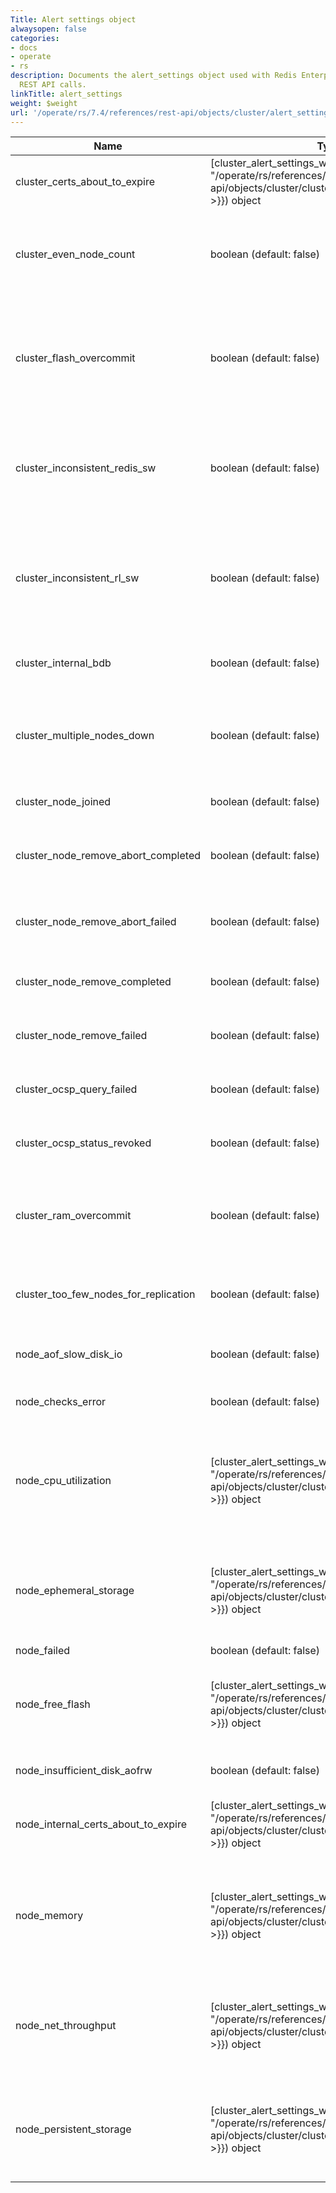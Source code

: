 ```yaml
---
Title: Alert settings object
alwaysopen: false
categories:
- docs
- operate
- rs
description: Documents the alert_settings object used with Redis Enterprise Software
  REST API calls.
linkTitle: alert_settings
weight: $weight
url: '/operate/rs/7.4/references/rest-api/objects/cluster/alert_settings/'
---
```


| Name | Type/Value | Description |
|------|------------|-------------|
| cluster_certs_about_to_expire | [cluster_alert_settings_with_threshold]({{< relref "/operate/rs/references/rest-api/objects/cluster/cluster_alert_settings_with_threshold" >}}) object | Cluster certificate will expire in x days |
| cluster_even_node_count | boolean (default:&nbsp;false) | True high availability requires an odd number of nodes in the cluster |
| cluster_flash_overcommit | boolean (default:&nbsp;false) | Flash memory committed to databases is larger than cluster total flash memory |
| cluster_inconsistent_redis_sw | boolean (default:&nbsp;false) | Some shards in the cluster are running different versions of Redis software |
| cluster_inconsistent_rl_sw | boolean (default:&nbsp;false) | Some nodes in the cluster are running different versions of Redis Enterprise software |
| cluster_internal_bdb | boolean (default:&nbsp;false) | Issues with internal cluster databases |
| cluster_multiple_nodes_down | boolean (default:&nbsp;false) | Multiple cluster nodes are down (this might cause data loss) |
| cluster_node_joined | boolean (default:&nbsp;false) | New node joined the cluster |
| cluster_node_remove_abort_completed | boolean (default:&nbsp;false) | Cancel node remove operation completed |
| cluster_node_remove_abort_failed | boolean (default:&nbsp;false) | Cancel node remove operation failed |
| cluster_node_remove_completed | boolean (default:&nbsp;false) | Node removed from the cluster |
| cluster_node_remove_failed | boolean (default:&nbsp;false) | Failed to remove a node from the cluster |
| cluster_ocsp_query_failed | boolean (default:&nbsp;false) | Failed to query the OCSP server |
| cluster_ocsp_status_revoked | boolean (default:&nbsp;false) | OCSP certificate status is REVOKED |
| cluster_ram_overcommit | boolean (default:&nbsp;false) | RAM committed to databases is larger than cluster total RAM |
| cluster_too_few_nodes_for_replication | boolean (default:&nbsp;false) | Replication requires at least 2 nodes in the cluster |
| node_aof_slow_disk_io | boolean (default:&nbsp;false) | AOF reaching disk I/O limits
| node_checks_error | boolean (default:&nbsp;false) | Some node checks have failed |
| node_cpu_utilization | [cluster_alert_settings_with_threshold]({{< relref "/operate/rs/references/rest-api/objects/cluster/cluster_alert_settings_with_threshold" >}}) object | Node CPU utilization has reached the threshold value (% of the utilization limit) |
| node_ephemeral_storage | [cluster_alert_settings_with_threshold]({{< relref "/operate/rs/references/rest-api/objects/cluster/cluster_alert_settings_with_threshold" >}}) object | Node ephemeral storage has reached the threshold value (% of the storage limit) |
| node_failed | boolean (default:&nbsp;false) | Node failed |
| node_free_flash | [cluster_alert_settings_with_threshold]({{< relref "/operate/rs/references/rest-api/objects/cluster/cluster_alert_settings_with_threshold" >}}) object | Node flash storage has reached the threshold value (% of the storage limit) |
| node_insufficient_disk_aofrw | boolean (default:&nbsp;false) | Insufficient AOF disk space |
| node_internal_certs_about_to_expire | [cluster_alert_settings_with_threshold]({{< relref "/operate/rs/references/rest-api/objects/cluster/cluster_alert_settings_with_threshold" >}}) object| Internal certificate on node will expire in x days |
| node_memory | [cluster_alert_settings_with_threshold]({{< relref "/operate/rs/references/rest-api/objects/cluster/cluster_alert_settings_with_threshold" >}}) object | Node memory has reached the threshold value (% of the memory limit) |
| node_net_throughput | [cluster_alert_settings_with_threshold]({{< relref "/operate/rs/references/rest-api/objects/cluster/cluster_alert_settings_with_threshold" >}}) object | Node network throughput has reached the threshold value (bytes/s) |
| node_persistent_storage | [cluster_alert_settings_with_threshold]({{< relref "/operate/rs/references/rest-api/objects/cluster/cluster_alert_settings_with_threshold" >}}) object | Node persistent storage has reached the threshold value (% of the storage limit) |
